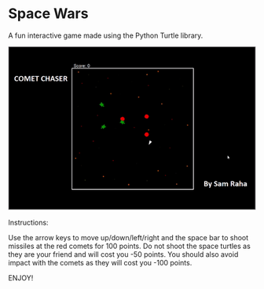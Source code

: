 # Space Wars
A fun interactive game made using the Python Turtle library.

![](gameplay.gif)

Instructions:

Use the arrow keys to move up/down/left/right and the space bar to shoot missiles at the red comets for 100 points. Do not shoot the space turtles as they are your friend and will cost you -50 points. You should also avoid impact with the comets as they will cost you -100 points.

ENJOY!
